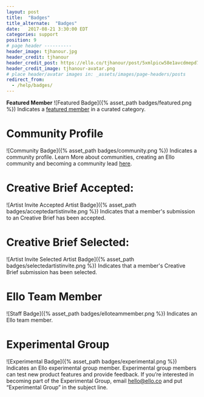 ```yaml
---
layout: post
title:  "Badges"
title_alternate:  "Badges"
date:   2017-08-21 3:30:00 EDT
categories: support
position: 9
# page header ----------
header_image: tjhanour.jpg
header_credit: tjhanour
header_credit_post: https://ello.co/tjhanour/post/5xmlpicw58e1avcdmepd7g
header_credit_image: tjhanour-avatar.png
# place header/avatar images in: _assets/images/page-headers/posts
redirect_from:
  - /help/badges/
---
```


**Featured Member**
![Featured Badge]({% asset_path badges/featured.png %})
Indicates a [featured member](https://ello.co/wtf/support/featured-members/) in a curated category.

# Community Profile
![Community Badge]({% asset_path badges/community.png %})
Indicates a community profile. Learn More about communities, creating an Ello community and becoming a community lead [here](https://ello.co/wtf/resources/communities/).

# Creative Brief Accepted:
![Artist Invite Accepted Artist Badge]({% asset_path badges/acceptedartistinvite.png %})
Indicates that a member's submission to an Creative Brief has been accepted.

# Creative Brief Selected:
![Artist Invite Selected Artist Badge]({% asset_path badges/selectedartistinvite.png %})
Indicates that a member's Creative Brief submission has been selected.

# Ello Team Member
![Staff Badge]({% asset_path badges/elloteammember.png %})
Indicates an Ello team member.

# Experimental Group
![Experimental Badge]({% asset_path badges/experimental.png %})
Indicates an Ello experimental group member. Experimental group members can test new product features and provide feedback. If you’re interested in becoming part of the Experimental Group, email hello@ello.co and put “Experimental Group” in the subject line.
